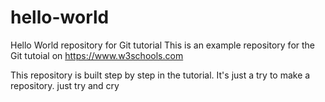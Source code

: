 # hello-world
Hello World repository for Git tutorial
This is an example repository for the Git tutoial on https://www.w3schools.com

This repository is built step by step in the tutorial. 
It's just a try to make a repository.
just try and cry
